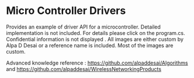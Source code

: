 # Micro Controller Drivers

Provides an example of driver API for a microcontroller. Detailed implementation is not included. For details please click on the program.cs. Confidential information is not displayed . All images are either custom by Alpa D Desai or a reference name is included. Most of the images are custom. 

Advanced knowledge reference : https://github.com/alpaddesai/Algorithms and https://github.com/alpaddesai/WirelessNetworkingProducts


